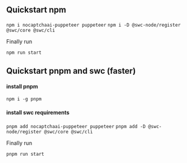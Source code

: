 ## Quickstart npm

`npm i nocaptchaai-puppeteer puppeteer`
`npm i -D @swc-node/register @swc/core @swc/cli`

Finally run

`npm run start`

## Quickstart pnpm and swc (faster)

#### install pnpm
`npm i -g pnpm`

#### install swc requirements

`pnpm add nocaptchaai-puppeteer puppeteer`
`pnpm add -D @swc-node/register @swc/core @swc/cli `


Finally run

`pnpm run start`